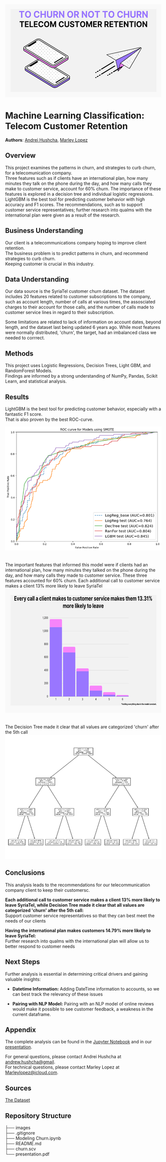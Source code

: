 <div style="text-align: center;" style="border: 2px solid black;">
    <img src="images/Telecom_1.png" alt="Telecom Customer Retention" width="600" height="300">
</div>

# Machine Learning Classification: Telecom Customer Retention

**Authors**: 
[Andrei Hushcha](mailto:andrew.hushcha@gmail.com), [Marley Lopez](mailto:Marleylopez@icloud.com)

## Overview
This project examines the patterns in churn, and strategies to curb churn, for a telecomunication company.  
Three features such as if clients have an international plan, how many minutes they talk on the phone during the day, and how many calls they make to customer service, account for 60% churn. The importance of these features is explored in a decision tree and individual logistic regressions.  
LightGBM is the best tool for predicting customer behavior with high accuracy and F1 scores.
The recommendations, such as to support customer service representatives; further research into qualms with the international plan were given as a result of the research.

## Business Understanding
Our client is a telecommunications company hoping to improve client retention.  
The business problem is to predict patterns in churn, and recommend strategies to curb churn.  
Keeping customer is crucial in this industry.

## Data Understanding
Our data source is the SyriaTel customer churn dataset. The dataset includes 20 features related to customer subscriptions to the company, such as account length, number of calls at various times, the assosciated charges to their account for those calls, and the number of calls made to customer service lines in regard to their subscription.  

Some limitations are related to lack of information on account dates, beyond length, and the dataset last being updated 6 years ago. While most features were normally distributed, 'churn', the target, had an imbalanced class we needed to corrrect.

## Methods
This project uses Logistic Regressions, Decision Trees, Light GBM, and RandomForest Models.  
Findings are informed by a strong understanding of NumPy, Pandas, Scikit Learn, and statistical analysis.

## Results

LightGBM is the best tool for predicting customer behavior, especially with a fantastic F1 score.  
That is also proven by the best ROC-curve.

<div style="text-align: center;" style="border: 2px solid black;">
    <img src="images/roc_curve.png" alt="Bubble Chart" width="600" height="400">
</div>
<br>
<br>
The important features that informed this model were if clients had an international plan, how many minutes they talked on the phone during the day, and how many calls they made to customer service.  
These three features accounted for 60% churn.
Each additional call to customer service makes a client 13% more likely to leave SyriaTel

<div style="text-align: center;" style="border: 2px solid black;">
    <img src="images/Telecom_chart.png" alt="Rev Forecast" width="600" height="400">
</div>
<br>
<br>
The Decision Tree made it clear that all values are categorized 'churn' after the 5th call
<div style="text-align: center;" style="border: 2px solid black;">
    <img src="images/decision_tree.png" alt="Budgets_ROI" width="600" height="400">
</div>

## Conclusions
This analysis leads to the recommendations for our telecommunication company client to keep their customersc.

**Each additional call to customer service makes a client 13% more likely to leave SyriaTel, while Decision Tree made it clear that all values are categorized 'churn' after the 5th call:**  
Support customer service representatives so that they can best meet the needs of our clients

**Having the international plan makes customers 14.79% more likely to leave SyriaTel:**  
Further research into qualms with the international plan will allow us to better respond to customer needs


## Next Steps
Further analysis is essential in determining critical drivers and gaining valuable insights:

- **Datetime Information:** Adding DateTime information to accounts, so we can best track the relevancy of these issues

- **Pairing with NLP Model:** Pairing with an NLP model of online reviews would make it possible to see customer feedback, a weakness in the current dataframe.


## Appendix
The complete analysis can be found in the <a href="2Modeling Churn.ipynb">Jupyter Notebook</a> and in our <a href="presentation.pdf">presentation</a>.

For general questions, please contact Andrei Hushcha at <a href="mailto:andrew.hushcha@gmail.com">andrew.hushcha@gmail</a>.
<br>
For technical questions, please contact Marley Lopez at <a href="mailto:Marleylopez@icloud.com.com">Marleylopez@icloud.com</a>.

## Sources

<a href="https://www.kaggle.com/datasets/becksddf/churn-in-telecoms-dataset/">The Dataset </a>


## Repository Structure

├── images
<br>
├── .gitignore
<br>
├── Modeling Churn.ipynb
<br>
├── README.md
<br>
├── churn.scv
<br>
└── presentation.pdf

